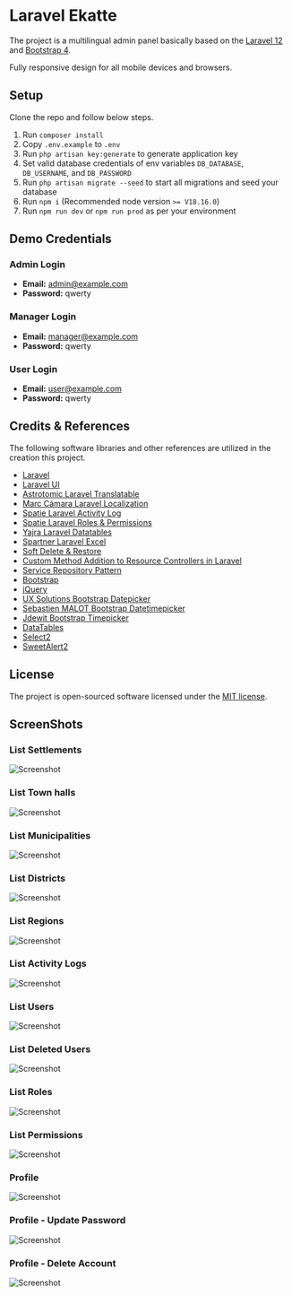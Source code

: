 # Laravel Ekatte

The project is a multilingual admin panel basically based on the [Laravel 12](https://laravel.com/docs/12.x/installation) and [Bootstrap 4](https://getbootstrap.com/docs/4.6/getting-started/introduction/).

Fully responsive design for all mobile devices and browsers.

## Setup

Clone the repo and follow below steps.

1. Run `composer install`
2. Copy `.env.example` to `.env`
3. Run `php artisan key:generate` to generate application key
4. Set valid database credentials of env variables `DB_DATABASE`, `DB_USERNAME`, and `DB_PASSWORD`
5. Run `php artisan migrate --seed` to start all migrations and seed your database
6. Run `npm i` (Recommended node version `>= V18.16.0`)
7. Run `npm run dev` or `npm run prod` as per your environment

## Demo Credentials

### Admin Login

- **Email:** admin@example.com
- **Password:** qwerty

### Manager Login

- **Email:** manager@example.com
- **Password:** qwerty

### User Login

- **Email:** user@example.com
- **Password:** qwerty

## Credits & References

The following software libraries and other references are utilized in the creation this project.

- [Laravel](https://github.com/laravel/laravel)
- [Laravel UI](https://github.com/laravel/ui)
- [Astrotomic Laravel Translatable](https://github.com/Astrotomic/laravel-translatable)
- [Marc Cámara Laravel Localization](https://github.com/mcamara/laravel-localization)
- [Spatie Laravel Activity Log](https://github.com/spatie/laravel-activitylog)
- [Spatie Laravel Roles & Permissions](https://github.com/spatie/laravel-permission)
- [Yajra Laravel Datatables](https://github.com/yajra/laravel-datatables)
- [Spartner Laravel Excel](https://github.com/SpartnerNL/Laravel-Excel)
- [Soft Delete & Restore](https://codeanddeploy.com/blog/laravel/complete-laravel-8-soft-delete-restore-deleted-records-tutorial)
- [Custom Method Addition to Resource Controllers in Laravel](https://copyprogramming.com/howto/laravel-add-custom-method-to-resource-controller)
- [Service Repository Pattern](https://dev.to/safventure11000/implement-crud-with-laravel-service-repository-pattern-1dkl)
- [Bootstrap](https://getbootstrap.com/)
- [jQuery](https://jquery.com/)
- [UX Solutions Bootstrap Datepicker](https://github.com/uxsolutions/bootstrap-datepicker)
- [Sebastien MALOT Bootstrap Datetimepicker ](https://github.com/smalot/bootstrap-datetimepicker)
- [Jdewit Bootstrap Timepicker](https://github.com/jdewit/bootstrap-timepicker)
- [DataTables](https://github.com/DataTables/Dist-DataTables-Bootstrap4)
- [Select2](https://github.com/select2/select2)
- [SweetAlert2](https://github.com/sweetalert2/sweetalert2)

## License

The project is open-sourced software licensed under the [MIT license](https://opensource.org/licenses/MIT).

## ScreenShots

### List Settlements

![Screenshot](screenshots/settlements.png)

### List Town halls

![Screenshot](screenshots/town-halls.png)

### List Municipalities

![Screenshot](screenshots/municipalities.png)

### List Districts

![Screenshot](screenshots/districts.png)

### List Regions

![Screenshot](screenshots/regions.png)

### List Activity Logs

![Screenshot](screenshots/activity-logs.png)

### List Users

![Screenshot](screenshots/users.png)

### List Deleted Users

![Screenshot](screenshots/deleted-users.png)

### List Roles

![Screenshot](screenshots/roles.png)

### List Permissions

![Screenshot](screenshots/permissions.png)

### Profile

![Screenshot](screenshots/profile.png)

### Profile - Update Password

![Screenshot](screenshots/profile-update-password.png)

### Profile - Delete Account

![Screenshot](screenshots/profile-delete-account.png)
